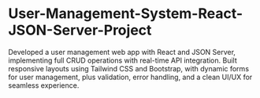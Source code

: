 # User-Management-System-React-JSON-Server-Project
Developed a user management web app with React and JSON Server, implementing full CRUD operations with real-time API integration. Built responsive layouts using Tailwind CSS and Bootstrap, with dynamic forms for user management, plus validation, error handling, and a clean UI/UX for seamless experience.
